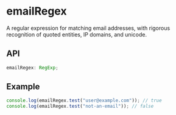 # emailRegex

A regular expression for matching email addresses, with rigorous recognition of quoted entities, IP domains, and unicode.

## API

```ts
emailRegex: RegExp;
```

## Example

```ts
console.log(emailRegex.test("user@example.com")); // true
console.log(emailRegex.test("not-an-email")); // false
```
